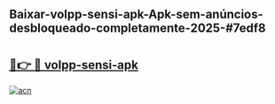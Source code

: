 ## Baixar-volpp-sensi-apk-Apk-sem-anúncios-desbloqueado-completamente-2025-#7edf8

# <h2><a href="https://ainizakaria.my?title=volpp-sensi-apk&ref=22M">🔗👉 🔴 volpp-sensi-apk</a></h2>

[![acn](https://github.com/user-attachments/assets/0f9c940e-d8b0-45ae-aac7-cd30a18b3e1c)](https://ainizakaria.my?title=volpp-sensi-apk&ref=22M)

